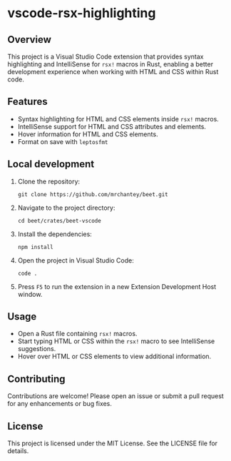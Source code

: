 # vscode-rsx-highlighting

## Overview
This project is a Visual Studio Code extension that provides syntax highlighting and IntelliSense for `rsx!` macros in Rust, enabling a better development experience when working with HTML and CSS within Rust code.

## Features
- Syntax highlighting for HTML and CSS elements inside `rsx!` macros.
- IntelliSense support for HTML and CSS attributes and elements.
- Hover information for HTML and CSS elements.
- Format on save with `leptosfmt`

## Local development
1. Clone the repository:
   ```
   git clone https://github.com/mrchantey/beet.git
   ```
2. Navigate to the project directory:
   ```
   cd beet/crates/beet-vscode
   ```
3. Install the dependencies:
   ```
   npm install
   ```
4. Open the project in Visual Studio Code:
   ```
   code .
   ```
5. Press `F5` to run the extension in a new Extension Development Host window.

## Usage
- Open a Rust file containing `rsx!` macros.
- Start typing HTML or CSS within the `rsx!` macro to see IntelliSense suggestions.
- Hover over HTML or CSS elements to view additional information.

## Contributing
Contributions are welcome! Please open an issue or submit a pull request for any enhancements or bug fixes.

## License
This project is licensed under the MIT License. See the LICENSE file for details.